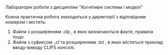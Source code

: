 Лабораторні роботи з дисципліни "Когнітивні системи і моделі"

Кожна практична робота знаходиться у директорії з відповідним номером і містить:
1. Файли з розширенням  .clp , в яких визначаються факти, правила тощо
2. Файли з суфиксом _cl та розширенням .txt , в яких міститься приклад вводу-виводу CLIPS консолі.
